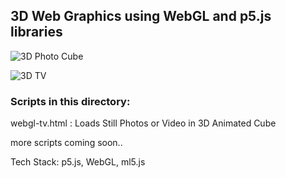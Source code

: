 
##	3D Web Graphics using WebGL and p5.js libraries

![3D Photo Cube](demos/photo-cube.gif)

![3D TV](demos/3d-tv.gif)

### Scripts in this directory:

webgl-tv.html :		Loads Still Photos or Video in 3D Animated Cube

more scripts coming soon..

Tech Stack: p5.js, WebGL, ml5.js
